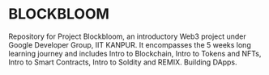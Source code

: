 # BLOCKBLOOM
Repository for Project Blockbloom, an introductory Web3 project under Google Developer Group, IIT KANPUR. It encompasses the 5 weeks long learning journey and includes Intro to Blockchain, Intro to Tokens and NFTs, Intro to Smart Contracts, Intro to Soldity and REMIX. Building DApps. 
